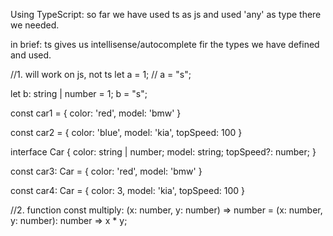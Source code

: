 Using TypeScript:
so far we have used ts as js and used 'any' as type there we needed.

in brief:
ts gives us intellisense/autocomplete fir the types we have defined and used.

//1. will work on js, not ts
let a = 1;
// a = "s";

let b: string | number = 1;
b = "s";

const car1 = {
  color: 'red',
  model: 'bmw'
}

const car2 = {
  color: 'blue',
  model: 'kia',
  topSpeed: 100
}

interface Car {
  color: string | number;
  model: string;
  topSpeed?: number;
}

const car3: Car = {
  color: 'red',
  model: 'bmw'
}

const car4: Car = {
  color: 3,
  model: 'kia',
  topSpeed: 100
}


//2. function
const multiply: (x: number, y: number) => number = (x: number, y: number): number => x * y;

